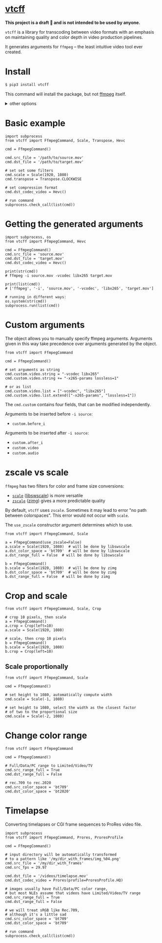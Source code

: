 # [vtcff](https://github.com/rtmigo/vtcff_py)

**This project is a draft 🍏 and is not intended to be used by anyone.**

`vtcff` is a library for transcoding between video formats with an emphasis on
maintaining quality and color depth in video production pipelines.

It generates arguments for `ffmpeg` – the least intuitive video tool ever
created.

# Install

```bash
$ pip3 install vtcff
```

This command will install the package, but not
[ffmpeg](https://www.ffmpeg.org/) itself.

<details>
<summary>other options</summary>

#### Install pre-release from GitHub:

```bash
$ pip3 install git+https://github.com/rtmigo/vtcff_py@staging#egg=vtcff
```

</details>




# Basic example

```python3
import subprocess
from vtcff import FfmpegCommand, Scale, Transpose, Hevc

cmd = FfmpegCommand()

cmd.src_file = '/path/to/source.mov'
cmd.dst_file = '/path/to/target.mov'

# set set some filters
cmd.scale = Scale(1920, 1080)
cmd.transpose = Transpose.CLOCKWISE

# set compression format
cmd.dst_codec_video = Hevc()

# run command
subprocess.check_call(list(cmd))
```

# Getting the generated arguments

```python3
import subprocess, os
from vtcff import FfmpegCommand, Hevc

cmd = FfmpegCommand()
cmd.src_file = 'source.mov'
cmd.dst_file = 'target.mov'
cmd.dst_codec_video = Hevc()

print(str(cmd))
# ffmpeg -i source.mov -vcodec libx265 target.mov

print(list(cmd))
# ['ffmpeg', '-i', 'source.mov', '-vcodec', 'libx265', 'target.mov']

# running in different ways:
os.system(str(cmd))
subprocess.run(list(cmd))
```

# Custom arguments

The object allows you to manually specify ffmpeg arguments. Arguments given in
this way take precedence over arguments generated by the object.

```python3
from vtcff import FfmpegCommand

cmd = FfmpegCommand()

# set arguments as string
cmd.custom.video.string = "-vcodec libx265"
cmd.custom.video.string += "-x265-params lossless=1"

# or as list
cmd.custom.video.list = ["-vcodec", "libx265"]
cmd.custom.video.list.extend(["-x265-params", "lossless=1"])
```

The `cmd.custom` contains four fields, that can be modified independently.

Arguments to be inserted before `-i source`:

- `custom.before_i`

Arguments to be inserted after `-i source`:

- `custom.after_i`
- `custom.video`
- `custom.audio`

# zscale vs scale

`ffmpeg` has two filters for color and frame size conversions:

- [`scale`](https://ffmpeg.org/ffmpeg-filters.html#scale-1) ([libswscale](https://ffmpeg.org/libswscale.html))
  is more versatile
- [`zscale`](https://ffmpeg.org/ffmpeg-filters.html#zscale-1) ([zimg](https://github.com/sekrit-twc/zimg))
  gives a more predictable quality

By default, `vtcff` uses `zscale`. Sometimes it may lead to error "no path
between colorspaces". This error would not occur with `scale`.

The `use_zscale` constructor argument determines which to use.

```python3
from vtcff import FfmpegCommand, Scale

a = FfmpegCommand(use_zscale=False)
a.scale = Scale(1920, 1080)  # will be done by libswscale
a.dst_color_space = 'bt709'  # will be done by libswscale
a.dst_range_full = False  # will be done by libswscale

b = FfmpegCommand()
b.scale = Scale(1920, 1080)  # will be done by zimg
b.dst_color_space = 'bt709'  # will be done by zimg
b.dst_range_full = False  # will be done by zimg
```

# Crop and scale

```python3
from vtcff import FfmpegCommand, Scale, Crop

# crop 10 pixels, then scale
a = FfmpegCommand()
a.crop = Crop(left=10)
a.scale = Scale(1920, 1080)

# scale, then crop 10 pixels
b = FfmpegCommand()
b.scale = Scale(1920, 1080)
b.crop = Crop(left=10)
```

## Scale proportionally

```python3
from vtcff import FfmpegCommand, Scale

cmd = FfmpegCommand()

# set height to 1080, automatically compute width 
cmd.scale = Scale(-1, 1080)

# set height to 1080, select the width as the closest factor 
# of two to the proportional size 
cmd.scale = Scale(-2, 1080)
```

# Change color range

```python3
from vtcff import FfmpegCommand

cmd = FfmpegCommand()

# Full/Data/PC range to Limited/Video/TV
cmd.src_range_full = True
cmd.dst_range_full = False

# rec.709 to rec.2020 
cmd.src_color_space = 'bt709'
cmd.dst_color_space = 'bt2020'
```

# Timelapse

Converting timelapses or CGI frame sequences to ProRes video file.

```python3
import subprocess
from vtcff import FfmpegCommand, Prores, ProresProfile

cmd = FfmpegCommand()

# input directory will be automatically transformed 
# to a pattern like '/my/dir_with_frames/img_%04.png'   
cmd.src_file = '/my/dir_with_frames'
cmd.src_fps = 29.97

cmd.dst_file = '/videos/timelapse.mov'
cmd.dst_codec_video = Prores(profile=ProresProfile.HQ)

# images usually have Full/Data/PC color range,
# but most NLEs assume that videos have Limited/Video/TV range
cmd.src_range_full = True
cmd.dst_range_full = False

# we will treat sRGB like Rec.709, 
# although it's a little sad
cmd.src_color_space = 'bt709'
cmd.dst_color_space = 'bt709'

# run command
subprocess.check_call(list(cmd))
```

